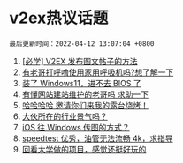 # v2ex热议话题

`最后更新时间：2022-04-12 13:07:04 +0800`

1. [[必学] V2EX 发布图文帖子的方法](https://www.v2ex.com/t/846267)
1. [有老哥打呼噜使用家用呼吸机吗?想了解一下](https://www.v2ex.com/t/846251)
1. [装了 Windows11，进不去 BIOS 了](https://www.v2ex.com/t/846257)
1. [有懂网站建站维护的老哥吗 求助一下](https://www.v2ex.com/t/846332)
1. [哈哈哈哈 邀请你们来我的露台烧烤！](https://www.v2ex.com/t/846294)
1. [大伙所在的行业景气吗？](https://www.v2ex.com/t/846308)
1. [iOS 往 Windows 传图的方式？](https://www.v2ex.com/t/846321)
1. [speedtest 优秀，油管无法流畅 4k，求指导](https://www.v2ex.com/t/846419)
1. [回看大学做的项目，感觉还挺好玩的](https://www.v2ex.com/t/846279)

